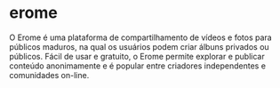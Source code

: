 # erome
O Erome é uma plataforma de compartilhamento de vídeos e fotos para públicos maduros, na qual os usuários podem criar álbuns privados ou públicos. Fácil de usar e gratuito, o Erome permite explorar e publicar conteúdo anonimamente e é popular entre criadores independentes e comunidades on-line.
